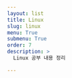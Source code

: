 ```yaml
---
layout: list
title: Linux
slug: linux
menu: True
submenu: True
order: 7
description: >
  Linux 공부 내용 정리

---
```


